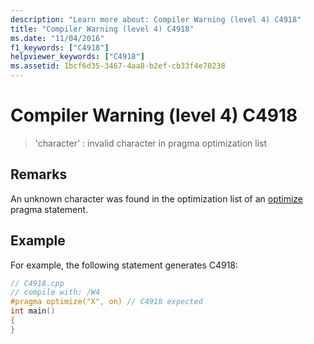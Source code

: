 ```yaml
---
description: "Learn more about: Compiler Warning (level 4) C4918"
title: "Compiler Warning (level 4) C4918"
ms.date: "11/04/2016"
f1_keywords: ["C4918"]
helpviewer_keywords: ["C4918"]
ms.assetid: 1bcf6d35-3467-4aa8-b2ef-cb33f4e70238
---
```

# Compiler Warning (level 4) C4918

> 'character' : invalid character in pragma optimization list

## Remarks

An unknown character was found in the optimization list of an [optimize](../../preprocessor/optimize.md) pragma statement.

## Example

For example, the following statement generates C4918:

```cpp
// C4918.cpp
// compile with: /W4
#pragma optimize("X", on) // C4918 expected
int main()
{
}
```
